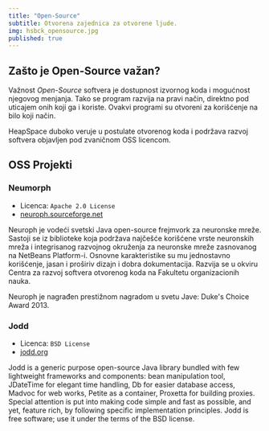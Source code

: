 ```yaml
---
title: "Open-Source"
subtitle: Otvorena zajednica za otvorene ljude.
img: hsbck_opensource.jpg
published: true
---
```



## Zašto je Open-Source važan?

Važnost _Open-Source_ softvera je dostupnost izvornog koda i mogućnost
njegovog menjanja. Tako se program razvija na pravi način, direktno
pod uticajem onih koji ga i koriste. Ovakvi programi su otvoreni za
korišćenje na bilo koji način.

HeapSpace duboko veruje u postulate otvorenog koda i podržava razvoj
softvera objavljen pod zvaničnom OSS licencom.

## OSS Projekti

### Neumorph

+ Licenca: `Apache 2.0 License`
+ [neuroph.sourceforge.net](http://neuroph.sourceforge.net)

Neuroph je vodeći svetski Java open-source frejmvork za neuronske mreže.
Sastoji se iz biblioteke koja podržava najčešće korišćene vrste neuronskih
mreža i integrisanog razvojnog okruženja za neuronske mreže zasnovanog na
NetBeans Platform-i. Osnovne karakteristike su mu jednostavno korišćenje,
jasan i proširiv dizajn i dobra dokumentacija. Razvija se u okviru
Centra za razvoj softvera otvorenog koda na Fakultetu organizacionih nauka.

Neuroph je nagrađen prestižnom nagradom u svetu Jave: Duke's Choice Award 2013.


### Jodd

+ Licenca: `BSD License`
+ [jodd.org](http://jodd.org)

Jodd is a generic purpose open-source Java library bundled with few lightweight
frameworks and components: bean manipulation tool, JDateTime for elegant time
handling, Db for easier database access, Madvoc for web works, Petite as a
container, Proxetta for building proxies. Special attention is put into making
code simple and fast as possible, and yet, feature rich, by following specific
implementation principles. Jodd is free software; use it under the terms of the
BSD license.
